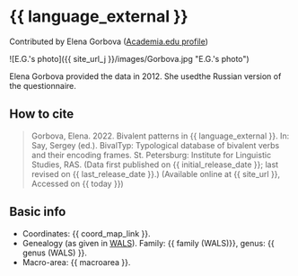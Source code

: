 # {{ language_external }}
Contributed by Elena Gorbova ([Academia.edu profile](https://independent.academia.edu/ElenaGorbova))

![E.G.'s photo]({{ site_url_j }}/images/Gorbova.jpg "E.G.'s photo")

Elena Gorbova provided the data in 2012. She usedthe Russian version of the questionnaire. 

## How to cite
> Gorbova, Elena. 2022. Bivalent patterns in {{ language_external }}. 
> In: Say, Sergey (ed.). BivalTyp: 
> Typological database of bivalent verbs and their encoding frames. 
> St. Petersburg: Institute for Linguistic Studies, RAS. 
> (Data first published on {{ initial_release_date }}; last revised on {{ last_release_date }}.) 
> (Available online at {{ site_url }}, Accessed on {{ today }})

## Basic info
- Coordinates: {{ coord_map_link }}.
- Genealogy (as given in [WALS](https://wals.info/)). Family: {{ family (WALS)}}, genus: {{ genus (WALS) }}.
- Macro-area: {{ macroarea }}. 
